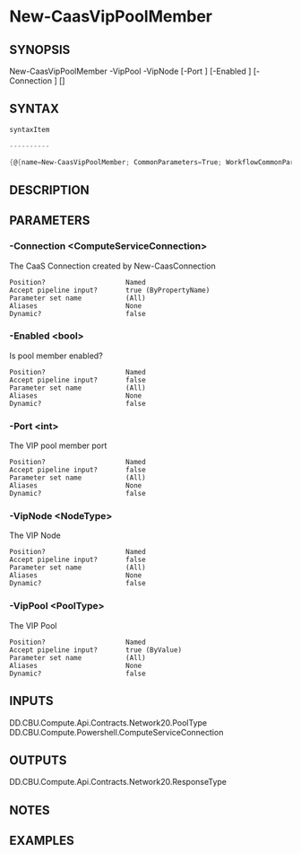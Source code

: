 ﻿New-CaasVipPoolMember
===================

## SYNOPSIS

New-CaasVipPoolMember -VipPool <PoolType> -VipNode <NodeType> [-Port <int>] [-Enabled <bool>] [-Connection <ComputeServiceConnection>] [<CommonParameters>]


## SYNTAX
```powershell
syntaxItem                                                                                                       

----------                                                                                                       

{@{name=New-CaasVipPoolMember; CommonParameters=True; WorkflowCommonParameters=False; parameter=System.Object[]}}
```

## DESCRIPTION


## PARAMETERS
### -Connection &lt;ComputeServiceConnection&gt;
The CaaS Connection created by New-CaasConnection
```
Position?                    Named
Accept pipeline input?       true (ByPropertyName)
Parameter set name           (All)
Aliases                      None
Dynamic?                     false
```
 
### -Enabled &lt;bool&gt;
Is pool member enabled?
```
Position?                    Named
Accept pipeline input?       false
Parameter set name           (All)
Aliases                      None
Dynamic?                     false
```
 
### -Port &lt;int&gt;
The VIP pool member port
```
Position?                    Named
Accept pipeline input?       false
Parameter set name           (All)
Aliases                      None
Dynamic?                     false
```
 
### -VipNode &lt;NodeType&gt;
The VIP Node
```
Position?                    Named
Accept pipeline input?       false
Parameter set name           (All)
Aliases                      None
Dynamic?                     false
```
 
### -VipPool &lt;PoolType&gt;
The VIP Pool
```
Position?                    Named
Accept pipeline input?       true (ByValue)
Parameter set name           (All)
Aliases                      None
Dynamic?                     false
```

## INPUTS
DD.CBU.Compute.Api.Contracts.Network20.PoolType
DD.CBU.Compute.Powershell.ComputeServiceConnection


## OUTPUTS
DD.CBU.Compute.Api.Contracts.Network20.ResponseType


## NOTES


## EXAMPLES
